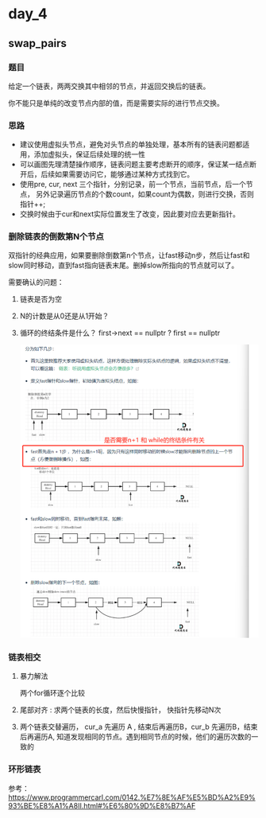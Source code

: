 # day_4

## swap_pairs

### 题目

给定一个链表，两两交换其中相邻的节点，并返回交换后的链表。

你不能只是单纯的改变节点内部的值，而是需要实际的进行节点交换。

### 思路

* 建议使用虚拟头节点，避免对头节点的单独处理，基本所有的链表问题都适用，添加虚拟头，保证后续处理的统一性
* 可以画图先理清楚操作顺序，链表问题主要考虑断开的顺序，保证某一结点断开后，后续如果需要访问它，能够通过某种方式找到它。
* 使用pre, cur, next 三个指针，分别记录，前一个节点，当前节点，后一个节点， 另外记录遍历节点的个数count，如果count为偶数，则进行交换，否则指针++;
* 交换时候由于cur和next实际位置发生了改变，因此要对应去更新指针。

### 删除链表的倒数第N个节点

双指针的经典应用，如果要删除倒数第n个节点，让fast移动n步，然后让fast和slow同时移动，直到fast指向链表末尾。删掉slow所指向的节点就可以了。

需要确认的问题：

1. 链表是否为空

2. N的计数是从0还是从1开始？

3. 循环的终结条件是什么？ first->next == nullptr ? first == nullptr

   ![image-20241201191312353](..\images\image-20241201191312353.png)

### 链表相交

1. 暴力解法

     两个for循环逐个比较

2. 尾部对齐 :  求两个链表的长度，然后快慢指针， 快指针先移动N次

3. 两个链表交替遍历， cur_a  先遍历 A , 结束后再遍历B，cur_b 先遍历B，结束后再遍历A, 知道发现相同的节点。遇到相同节点的时候，他们的遍历次数的一致的

### 环形链表

参考： <https://www.programmercarl.com/0142.%E7%8E%AF%E5%BD%A2%E9%93%BE%E8%A1%A8II.html#%E6%80%9D%E8%B7%AF>
